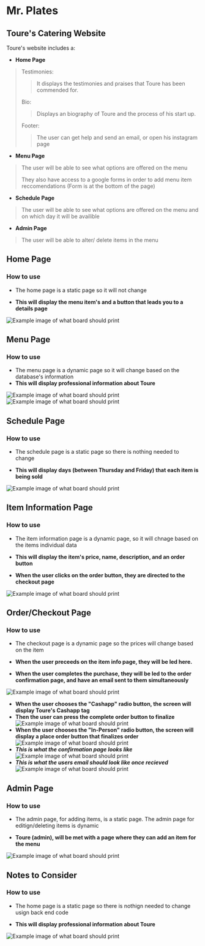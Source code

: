 # **Mr. Plates** #

## Toure's Catering Website ##

Toure's website includes a:

- **Home Page**
>Testimonies:
>> It displays the testimonies and praises that Toure has been commended for.
>
>Bio:
>> Displays an biography of Toure and the process of his start up. 
>
>Footer:
>>The user can get help and send an email, or open his instagram page
>
- **Menu Page**
>The user will be able to see what options are offered on the menu
>
>They also have access to a google forms in order to add menu item reccomendations (Form is at the bottom of the page)
- **Schedule Page**
>The user will be able to see what options are offered on the menu and on which day it will be availible
>
- **Admin Page**
>The user will be able to alter/ delete items in the menu
>


## Home Page ##

### How to use ###

- The home page is a static page so it will not change 
  
- **This will display the menu item's and a button that leads you to a details page**
>
![Example image of what board should print](ReadMePics/home.png)

## Menu Page ##

### How to use ###

- The menu page is a dynamic page so it will change based on the database's information
- **This will display professional information about Toure**
>
![Example image of what board should print](ReadMePics/menu.png)
![Example image of what board should print](ReadMePics/itemInfo.png)

## Schedule Page ##

### How to use ###

- The schedule page is a static page so there is nothing needed to change 

- **This will display days (between Thursday and Friday) that each item is being sold**
>
![Example image of what board should print](ReadMePics/schedule.png)

## Item Information Page ##

### How to use ###

- The item information page is a dynamic page, so it will chnage based on the items individual data

- **This will display the item's price, name, description, and an order button**
- **When the user clicks on the order button, they are directed to the checkout page**
>
![Example image of what board should print](ReadMePics/itemInfo.png)

## Order/Checkout Page ##

### How to use ###

- The checkout page is a dynamic page so the prices will change based on the item

- **When the user preceeds on the item info page, they will be led here.**
- **When the user completes the purchase, they will be led to the order confirmation page, and have an email sent to them simultaneously**
>
![Example image of what board should print](ReadMePics/checkout.png)
- **When the user chooses the "Cashapp" radio button, the screen will display Toure's Cashapp tag**
- **Then the user can press the complete order button to finalize**
![Example image of what board should print](ReadMePics/cashappCheck.png)
- **When the user chooses the "In-Person" radio button, the screen will display a place order button that finalizes order**
![Example image of what board should print](ReadMePics/In-PersonCheck.png)
- ***This is what the confirmation page looks like***
![Example image of what board should print](ReadMePics/ThankQ.png)
- ***This is what the users email should look like once recieved***
![Example image of what board should print](ReadMePics/emailCon.png)
## Admin Page ##

### How to use ###

- The admin page, for adding items, is a static page. The admin page for editign/deleting items is dynamic

- **Toure (admin), will be met with a page where they can add an item for the menu**
>
![Example image of what board should print](pWin.png)

## **Notes to Consider** ##

### How to use ###

- The home page is a static page so there is nothign needed to change usign back end code

- **This will display professional information about Toure**
>
![Example image of what board should print](pWin.png)
